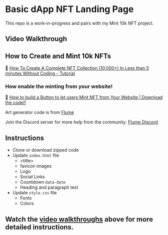 # Basic dApp NFT Landing Page

This repo is a work-in-progress and pairs with my Mint 10k NFT project. 

## Video Walkthrough

## How to Create and Mint 10k NFTs

🌟 [How To Create A Complete NFT Collection (10,000+) In Less than 5 minutes Without Coding - Tutorial](https://youtu.be/zjVJzbGb_E8)

### How enable the minting from your website!

🚀 [How to build a Button to let users Mint NFT from Your Website | Download the code!!](https://youtu.be/DOO7mVg0Qog)

Art generator code is from [Flume](https://www.getflume.app)

Join the Discord server for more help from the community: [Flume Discord](https://discord.gg/vxSJggZc4D)
## Instructions

- Clone or download zipped code
- Update `index.html` file
  - \<title\>
  - favicon images
  - Logo
  - Social Links
  - Countdown `data-date`
  - Heading and paragraph text
- Update `style.css` file
  - Fonts
  - Colors

## Watch the [video walkthroughs](#video-walkthrough) above for more detailed instructions.
